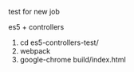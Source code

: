 test for new job

es5 + controllers

1) cd es5-controllers-test/
2) webpack
3) google-chrome build/index.html
